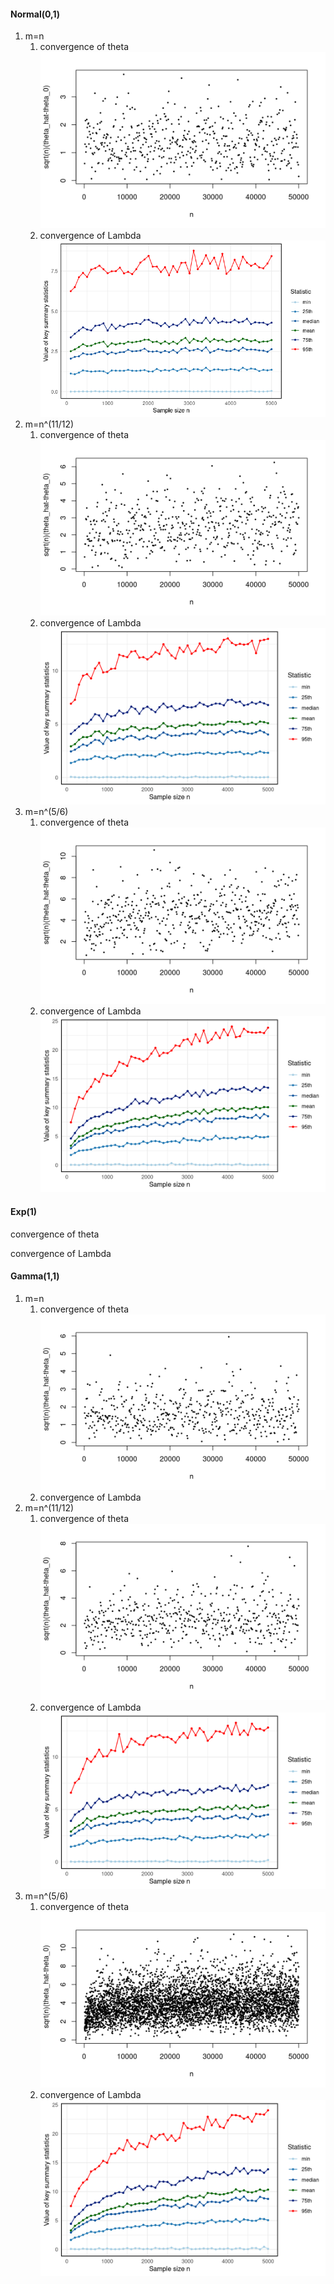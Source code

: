 #### Normal(0,1)
1. m=n
	1. convergence of theta ![](Pasted%20image%2020250730130415.png)
	2. convergence of Lambda ![](Pasted%20image%2020250730123329.png)
2. m=n^(11/12)
	1. convergence of theta ![](Pasted%20image%2020250730201341.png)
	2. convergence of Lambda ![](Pasted%20image%2020250730201353.png)
3. m=n^(5/6)
	1. convergence of theta ![](Pasted%20image%2020250730172703.png)
	2. convergence of Lambda ![](Pasted%20image%2020250730172719.png)
#### Exp(1)
convergence of theta

convergence of Lambda

#### Gamma(1,1)
1. m=n
	1. convergence of theta ![](Pasted%20image%2020250730124819.png)
	2. convergence of Lambda
2. m=n^(11/12)
	1. convergence of theta ![](Pasted%20image%2020250730222414.png)
	2. convergence of Lambda ![](Pasted%20image%2020250730222426.png)
3. m=n^(5/6)
	1. convergence of theta ![](Pasted%20image%2020250730123430.png)
	2. convergence of Lambda ![](Pasted%20image%2020250731014419.png)
